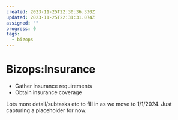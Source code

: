```yaml
---
created: 2023-11-25T22:30:36.330Z
updated: 2023-11-25T22:31:31.074Z
assigned: ""
progress: 0
tags:
  - bizops
---
```


# Bizops:Insurance

* Gather insurance requirements
* Obtain insurance coverage

Lots more detail/subtasks etc to fill in as we move to 1/1/2024. Just capturing a placeholder for now.

